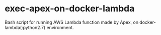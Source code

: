 # exec-apex-on-docker-lambda
Bash script for running AWS Lambda function made by Apex, on docker-lambda(:python2.7) environment.
